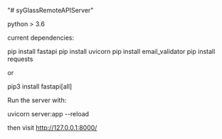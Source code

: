 "# syGlassRemoteAPIServer" 

python > 3.6

current dependencies:

pip install fastapi
pip install uvicorn
pip install email_validator
pip install requests

or

pip3 install fastapi[all]

Run the server with:

uvicorn server:app --reload

then visit  http://127.0.0.1:8000/